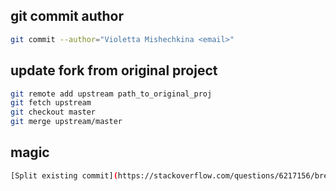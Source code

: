 ## git commit author

```bash
git commit --author="Violetta Mishechkina <email>"
```
## update fork from original project

```bash
git remote add upstream path_to_original_proj 
git fetch upstream
git checkout master
git merge upstream/master
```
## magic
```bash
[Split existing commit](https://stackoverflow.com/questions/6217156/break-a-previous-commit-into-multiple-commits) (force push after that)
```

